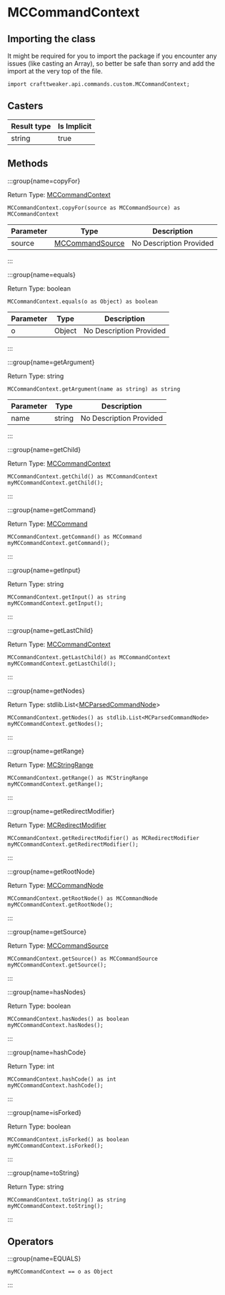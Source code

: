 # MCCommandContext

## Importing the class

It might be required for you to import the package if you encounter any issues (like casting an Array), so better be safe than sorry and add the import at the very top of the file.
```zenscript
import crafttweaker.api.commands.custom.MCCommandContext;
```


## Casters

| Result type | Is Implicit |
| ----------- | ----------- |
| string      | true        |

## Methods

:::group{name=copyFor}

Return Type: [MCCommandContext](/vanilla/api/commands/custom/MCCommandContext)

```zenscript
MCCommandContext.copyFor(source as MCCommandSource) as MCCommandContext
```

| Parameter | Type                                                            | Description             |
| --------- | --------------------------------------------------------------- | ----------------------- |
| source    | [MCCommandSource](/vanilla/api/commands/custom/MCCommandSource) | No Description Provided |


:::

:::group{name=equals}

Return Type: boolean

```zenscript
MCCommandContext.equals(o as Object) as boolean
```

| Parameter | Type   | Description             |
| --------- | ------ | ----------------------- |
| o         | Object | No Description Provided |


:::

:::group{name=getArgument}

Return Type: string

```zenscript
MCCommandContext.getArgument(name as string) as string
```

| Parameter | Type   | Description             |
| --------- | ------ | ----------------------- |
| name      | string | No Description Provided |


:::

:::group{name=getChild}

Return Type: [MCCommandContext](/vanilla/api/commands/custom/MCCommandContext)

```zenscript
MCCommandContext.getChild() as MCCommandContext
myMCCommandContext.getChild();
```

:::

:::group{name=getCommand}

Return Type: [MCCommand](/vanilla/api/commands/custom/MCCommand)

```zenscript
MCCommandContext.getCommand() as MCCommand
myMCCommandContext.getCommand();
```

:::

:::group{name=getInput}

Return Type: string

```zenscript
MCCommandContext.getInput() as string
myMCCommandContext.getInput();
```

:::

:::group{name=getLastChild}

Return Type: [MCCommandContext](/vanilla/api/commands/custom/MCCommandContext)

```zenscript
MCCommandContext.getLastChild() as MCCommandContext
myMCCommandContext.getLastChild();
```

:::

:::group{name=getNodes}

Return Type: stdlib.List&lt;[MCParsedCommandNode](/vanilla/api/commands/custom/MCParsedCommandNode)&gt;

```zenscript
MCCommandContext.getNodes() as stdlib.List<MCParsedCommandNode>
myMCCommandContext.getNodes();
```

:::

:::group{name=getRange}

Return Type: [MCStringRange](/vanilla/api/commands/custom/MCStringRange)

```zenscript
MCCommandContext.getRange() as MCStringRange
myMCCommandContext.getRange();
```

:::

:::group{name=getRedirectModifier}

Return Type: [MCRedirectModifier](/vanilla/api/commands/custom/MCRedirectModifier)

```zenscript
MCCommandContext.getRedirectModifier() as MCRedirectModifier
myMCCommandContext.getRedirectModifier();
```

:::

:::group{name=getRootNode}

Return Type: [MCCommandNode](/vanilla/api/commands/custom/MCCommandNode)

```zenscript
MCCommandContext.getRootNode() as MCCommandNode
myMCCommandContext.getRootNode();
```

:::

:::group{name=getSource}

Return Type: [MCCommandSource](/vanilla/api/commands/custom/MCCommandSource)

```zenscript
MCCommandContext.getSource() as MCCommandSource
myMCCommandContext.getSource();
```

:::

:::group{name=hasNodes}

Return Type: boolean

```zenscript
MCCommandContext.hasNodes() as boolean
myMCCommandContext.hasNodes();
```

:::

:::group{name=hashCode}

Return Type: int

```zenscript
MCCommandContext.hashCode() as int
myMCCommandContext.hashCode();
```

:::

:::group{name=isForked}

Return Type: boolean

```zenscript
MCCommandContext.isForked() as boolean
myMCCommandContext.isForked();
```

:::

:::group{name=toString}

Return Type: string

```zenscript
MCCommandContext.toString() as string
myMCCommandContext.toString();
```

:::


## Operators

:::group{name=EQUALS}

```zenscript
myMCCommandContext == o as Object
```

:::


